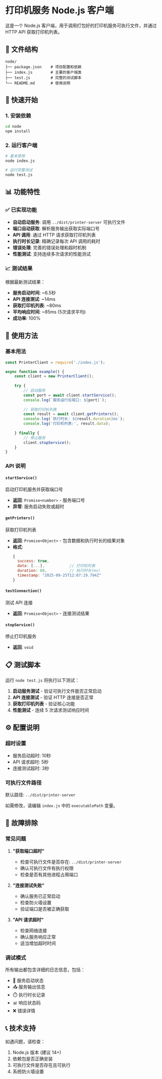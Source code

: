 # 打印机服务 Node.js 客户端

这是一个 Node.js 客户端，用于调用打包好的打印机服务可执行文件，并通过 HTTP API 获取打印机列表。

## 📁 文件结构

```
node/
├── package.json    # 项目配置和依赖
├── index.js        # 主要的客户端类
├── test.js         # 完整的测试脚本
└── README.md       # 使用说明
```

## 🚀 快速开始

### 1. 安装依赖

```bash
cd node
npm install
```

### 2. 运行客户端

```bash
# 基本使用
node index.js

# 运行完整测试
node test.js
```

## 📊 功能特性

### ✅ 已实现功能

- **自动启动服务**: 调用 `../dist/printer-server` 可执行文件
- **端口自动获取**: 解析服务输出获取实际端口号
- **API 调用**: 通过 HTTP 请求获取打印机列表
- **执行时长记录**: 精确记录每次 API 调用的耗时
- **错误处理**: 完善的错误处理和超时机制
- **性能测试**: 支持连续多次请求的性能测试

### 📈 测试结果

根据最新测试结果：

- **服务启动时间**: ~6.5秒
- **API 连接测试**: ~14ms
- **获取打印机列表**: ~80ms
- **平均响应时间**: ~85ms (5次请求平均)
- **成功率**: 100%

## 🔧 使用方法

### 基本用法

```javascript
const PrinterClient = require('./index.js');

async function example() {
    const client = new PrinterClient();
    
    try {
        // 启动服务
        const port = await client.startService();
        console.log(`服务运行在端口: ${port}`);
        
        // 获取打印机列表
        const result = await client.getPrinters();
        console.log(`执行时长: ${result.duration}ms`);
        console.log('打印机列表:', result.data);
        
    } finally {
        // 停止服务
        client.stopService();
    }
}
```

### API 说明

#### `startService()`
启动打印机服务并获取端口号
- **返回**: `Promise<number>` - 服务端口号
- **异常**: 服务启动失败或超时

#### `getPrinters()`
获取打印机列表
- **返回**: `Promise<Object>` - 包含数据和执行时长的结果对象
- **格式**:
  ```javascript
  {
    success: true,
    data: [...],           // 打印机列表
    duration: 80,          // 执行时长(ms)
    timestamp: "2025-09-25T12:07:19.794Z"
  }
  ```

#### `testConnection()`
测试 API 连接
- **返回**: `Promise<Object>` - 连接测试结果

#### `stopService()`
停止打印机服务
- **返回**: `void`

## 📋 测试脚本

运行 `node test.js` 将执行以下测试：

1. **启动服务测试** - 验证可执行文件能否正常启动
2. **API 连接测试** - 验证 HTTP 连接是否正常
3. **获取打印机列表** - 验证核心功能
4. **性能测试** - 连续 5 次请求测试响应时间

## ⚙️ 配置说明

### 超时设置
- 服务启动超时: 10秒
- API 请求超时: 5秒
- 连接测试超时: 3秒

### 可执行文件路径
默认路径: `../dist/printer-server`

如需修改，请编辑 `index.js` 中的 `executablePath` 变量。

## 🐛 故障排除

### 常见问题

1. **"获取端口超时"**
   - 检查可执行文件是否存在: `../dist/printer-server`
   - 确认可执行文件有执行权限
   - 检查是否有其他进程占用端口

2. **"连接测试失败"**
   - 确认服务已正常启动
   - 检查防火墙设置
   - 验证端口是否被正确获取

3. **"API 请求超时"**
   - 检查网络连接
   - 确认服务响应正常
   - 适当增加超时时间

### 调试模式

所有输出都包含详细的日志信息，包括：
- 🚀 服务启动状态
- 📤 服务输出信息  
- ⏱️ 执行时长记录
- 📊 响应状态码
- ❌ 错误详情

## 📞 技术支持

如遇问题，请检查：
1. Node.js 版本 (建议 14+)
2. 依赖包是否正确安装
3. 可执行文件是否存在且可执行
4. 系统防火墙设置